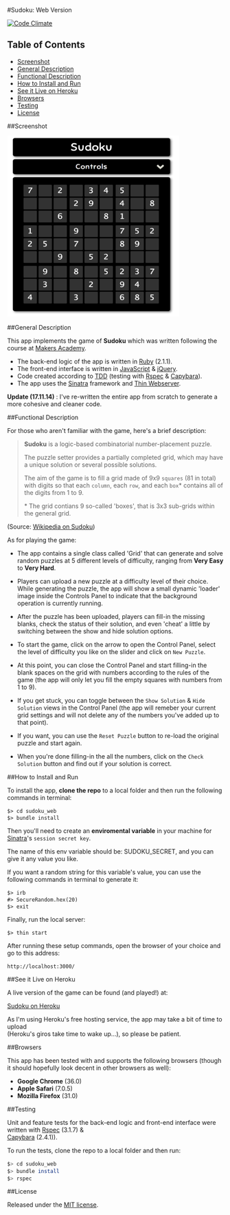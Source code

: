 #Sudoku: Web Version

[![Code Climate](https://codeclimate.com/github/nadavmatalon/sudoku_web/badges/gpa.svg)](https://codeclimate.com/github/nadavmatalon/sudoku_web)

## Table of Contents

* [Screenshot](#screenshot)
* [General Description](#general-description)
* [Functional Description](#functional-description)
* [How to Install and Run](#how-to-install-and-run)
* [See it Live on Heroku](#see-it-live-on-heroku)
* [Browsers](#browsers)
* [Testing](#testing)
* [License](#license)


##Screenshot

<div width="400px" >
	<a href="https://raw.githubusercontent.com/nadavmatalon/sudoku_web/master/public/images/sudoku-screenshot.png">
		<img src="/public/images/sudoku-screenshot.png" width="400" height="420px" />
	</a>
</div>


##General Description

This app implements the game of __Sudoku__ which was written 
following the course at [Makers Academy](http://www.makersacademy.com/).

* The back-end logic of the app is written in 
[Ruby](https://www.ruby-lang.org/en/) (2.1.1).
* The front-end interface
is written in [JavaScript](http://en.wikipedia.org/wiki/JavaScript) &amp; 
[jQuery](http://jquery.com).
* Code created according to [TDD](http://en.wikipedia.org/wiki/Test-driven_development) 
(testing with [Rspec](http://rspec.info/) &amp; 
[Capybara](https://github.com/jnicklas/capybara)).
* The app uses the [Sinatra](http://www.sinatrarb.com/) framework 
and [Thin Webserver](https://github.com/macournoyer/thin/).

__Update (17.11.14)__ : I've re-written the entire app from scratch 
to generate a more cohesive and cleaner code.


##Functional Description

For those who aren't familiar with the game, here's a brief description:

>__Sudoku__ is a logic-based combinatorial number-placement puzzle. 
>
>The puzzle setter provides a partially completed grid, which may have a unique 
>solution or several possible solutions.
>
>The aim of the game is to fill a grid made of 9x9 `squares` (81 in total) 
>with digits so that each `column`, each `row`, and each `box`* contains 
>all of the digits from 1 to 9. 
>
> \* The grid contians 9 so-called 'boxes', that is 3x3 sub-grids within the general grid.

(Source: [Wikipedia on Sudoku](http://en.wikipedia.org/wiki/Sudoku))

As for playing the game:

* The app contains a single class called 'Grid' that can generate and solve random 
  puzzles at 5 different levels of difficulty, ranging from 
  __Very Easy__ to __Very Hard__.

* Players can upload a new puzzle at a difficulty level of their choice.
  While generating the puzzle, the app will show a small dynamic 'loader' image 
  inside the Controls Panel to indicate that the background operation is currently 
  running.

* After the puzzle has been uploaded, players can fill-in the missing blanks, 
  check the status of their solution, and even 'cheat' a little by switching 
  between the show and hide solution options.

* To start the game, click on the arrow to open the Control Panel, 
  select the level of difficulty you like on the slider and click on `New Puzzle`.

* At this point, you can close the Control Panel and start filling-in the blank 
  spaces on the grid with numbers according to the rules of the game
  (the app will only let you fill the empty squares with numbers from 1 to 9).

* If you get stuck, you can toggle between the `Show Solution` &amp; 
  `Hide Solution` views in the Control Panel (the app will remeber your current 
  grid settings and will not delete any of the numbers you've added up to that 
  point).

* If you want, you can use the `Reset Puzzle` button to re-load the original 
  puzzle and start again.

* When you're done filling-in the all the numbers, click on the `Check Solution` 
  button and find out if your solution is correct.


##How to Install and Run

To install the app, __clone the repo__ to a local folder and then run the 
following commands in terminal:

```
$> cd sudoku_web
$> bundle install
```

Then you'll need to create an __enviromental variable__
in your machine for [Sinatra](http://www.sinatrarb.com/)'s `session secret key`.

The name of this env variable should be: SUDOKU_SECRET, and you 
can give it any value you like.

If you want a random string for this variable's value, you can 
use the following commands in terminal to generate it:

```
$> irb
#> SecureRandom.hex(20)
$> exit
```

Finally, run the local server:

```
$> thin start
```

After running these setup commands, open the browser of your 
choice and go to this address:

```
http://localhost:3000/
```


##See it Live on Heroku

A live version of the game can be found (and played!) at:

[Sudoku on Heroku](http://makers-sudoku-web.herokuapp.com/)

As I'm using Heroku's free hosting service, the app may take a bit of time to upload<br/>
(Heroku's giros take time to wake up...), so please be patient.


##Browsers

This app has been tested with and supports the following browsers (though
it should hopefully look decent in other browsers as well):

* __Google Chrome__ (36.0)
* __Apple Safari__ (7.0.5)
* __Mozilla Firefox__ (31.0)


##Testing

Unit and feature tests for the back-end logic and front-end interface 
were written with [Rspec](http://rspec.info/) (3.1.7) &amp;  
[Capybara](https://github.com/jnicklas/capybara) (2.4.1)).

To run the tests, clone the repo to a local folder and then run:

```bash
$> cd sudoku_web
$> bundle install
$> rspec
```

##License

<p>Released under the <a href="http://www.opensource.org/licenses/MIT">MIT license</a>.</p>



